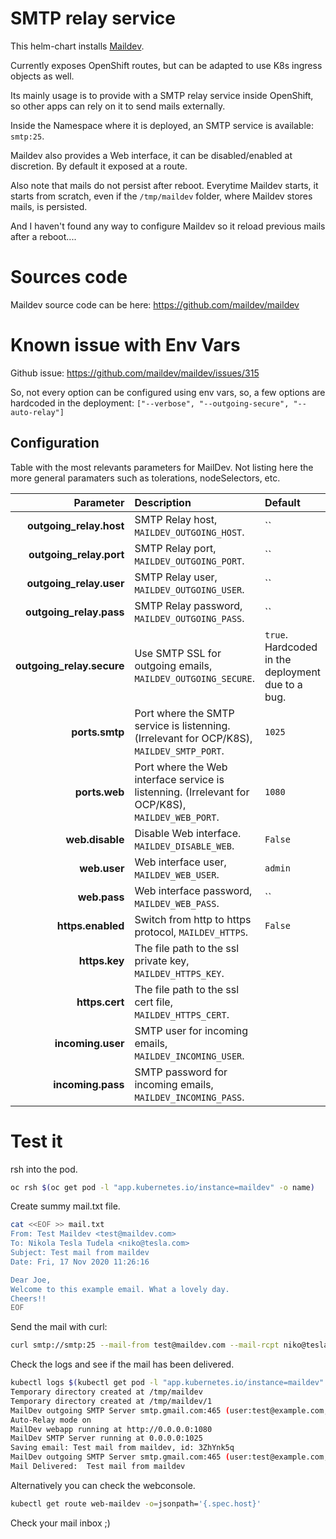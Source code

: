 # SMTP relay service
This helm-chart installs [Maildev](https://github.com/maildev/maildev).

Currently exposes OpenShift routes, but can be adapted to use K8s ingress objects as well.

Its mainly usage is to provide with a SMTP relay service inside OpenShift,
so other apps can rely on it to send mails externally.

Inside the Namespace where it is deployed, an SMTP service is available: `smtp:25`.

Maildev also provides a Web interface, it can be disabled/enabled at discretion.
By default it exposed at a route.

Also note that mails do not persist after reboot. Everytime Maildev starts, it starts from scratch,
even if the `/tmp/maildev` folder, where Maildev stores mails, is persisted.

And I haven't found any way to configure Maildev so it reload previous mails after a reboot....

# Sources code
Maildev source code can be here: https://github.com/maildev/maildev

# Known issue with Env Vars

Github issue: https://github.com/maildev/maildev/issues/315

So, not every option can be configured using env vars, so, a few options are hardcoded in the deployment:
`["--verbose", "--outgoing-secure", "--auto-relay"]`

## Configuration

Table with the most relevants parameters for MailDev.
Not listing here the more general paramaters such as tolerations, nodeSelectors, etc.

| Parameter                     | Description                                                                                       | Default                                     |
|------------------------------:|:--------------------------------------------------------------------------------------------------|:--------------------------------------------|
| **outgoing_relay.host**       | SMTP Relay host, `MAILDEV_OUTGOING_HOST`.                                                         | ``                                          |
| **outgoing_relay.port**       | SMTP Relay port, `MAILDEV_OUTGOING_PORT`.                                                         | ``                                          |
| **outgoing_relay.user**       | SMTP Relay user, `MAILDEV_OUTGOING_USER`.                                                         | ``                                          |
| **outgoing_relay.pass**       | SMTP Relay password, `MAILDEV_OUTGOING_PASS`.                                                     | ``                                          |
| **outgoing_relay.secure**     | Use SMTP SSL for outgoing emails, `MAILDEV_OUTGOING_SECURE`.                                      | `true`. Hardcoded in the deployment due to a bug. |
| **ports.smtp**                | Port where the SMTP service is listenning. (Irrelevant for OCP/K8S), `MAILDEV_SMTP_PORT`.         | `1025`                                      |
| **ports.web**                 | Port where the Web interface service is listenning. (Irrelevant for OCP/K8S), `MAILDEV_WEB_PORT`. | `1080`                                      |
| **web.disable**               | Disable Web interface. `MAILDEV_DISABLE_WEB`.                                                     | `False`                                     |
| **web.user**                  | Web interface user, `MAILDEV_WEB_USER`.                                                           | `admin`                                     |
| **web.pass**                  | Web interface password, `MAILDEV_WEB_PASS`.                                                       | ``                                          |
| **https.enabled**             | Switch from http to https protocol, `MAILDEV_HTTPS`.                                              | `False`                                     |
| **https.key**                 | The file path to the ssl private key, `MAILDEV_HTTPS_KEY`.                                        |                                             |
| **https.cert**                | The file path to the ssl cert file, `MAILDEV_HTTPS_CERT`.                                         |                                             |
| **incoming.user**             | SMTP user for incoming emails, `MAILDEV_INCOMING_USER`.                                           |                                             |
| **incoming.pass**             | SMTP password for incoming emails, `MAILDEV_INCOMING_PASS`.                                       |                                             |

# Test it

rsh into the pod.
```bash
oc rsh $(oc get pod -l "app.kubernetes.io/instance=maildev" -o name)
```

Create summy mail.txt file.
```bash
cat <<EOF >> mail.txt
From: Test Maildev <test@maildev.com>
To: Nikola Tesla Tudela <niko@tesla.com>
Subject: Test mail from maildev
Date: Fri, 17 Nov 2020 11:26:16

Dear Joe,
Welcome to this example email. What a lovely day.
Cheers!!
EOF
```

Send the mail with curl:
```bash
curl smtp://smtp:25 --mail-from test@maildev.com --mail-rcpt niko@tesla.com --upload-file ./mail.txt
```

Check the logs and see if the mail has been delivered.
```bash
kubectl logs $(kubectl get pod -l "app.kubernetes.io/instance=maildev" -o name)
Temporary directory created at /tmp/maildev
Temporary directory created at /tmp/maildev/1
MailDev outgoing SMTP Server smtp.gmail.com:465 (user:test@example.com, pass:####, secure:yes)
Auto-Relay mode on
MailDev webapp running at http://0.0.0.0:1080
MailDev SMTP Server running at 0.0.0.0:1025
Saving email: Test mail from maildev, id: 3ZhYnk5q
MailDev outgoing SMTP Server smtp.gmail.com:465 (user:test@example.com, pass:####, secure:yes)
Mail Delivered:  Test mail from maildev
```

Alternatively you can check the webconsole.
```bash
kubectl get route web-maildev -o=jsonpath='{.spec.host}'
```

Check your mail inbox ;)